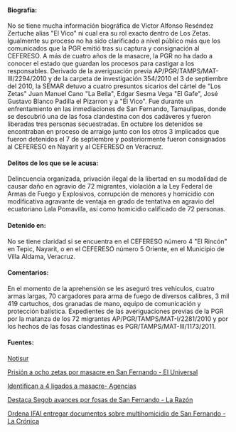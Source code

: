 #### Biografía: 

No se tiene mucha información biográfica de Víctor Alfonso Reséndez Zertuche alias "El Vico" ni cual era su rol exacto dentro de Los Zetas. Igualmente su proceso no ha sido clarificado a nivel público más que los comunicados que la PGR emitió tras su captura y consignación al CEFERESO. A más de cuatro años de la masacre, la PGR no ha dado a conocer el estado que guardan los procesos para castigar a los responsables.
Derivado de la  averiguación previa AP/PGR/TAMPS/MAT-III/2294/2010 y de la carpeta de investigación 354/2010 el 3 de septiembre del 2010, la SEMAR detuvo a cuatro presuntos sicarios del cártel de "Los Zetas" Juan Manuel Cano "La Bella", Edgar Sesma Vega "El Gafe", José Gustavo Blanco Padilla el Pizarron y a "El Vico". Fue durante un enfrentamiento en las inmediaciones de San Fernando, Tamaulipas, donde se descubrió una de las fosa clandestina con dos cadáveres y fueron liberadas tres personas secuestradas. En octubre los detenidos se encontraban en proceso de arraigo junto con los otros 3 implicados que fueron detenidos el 7 de septiembre y posteriormente fueron consignados al CEFERESO en Nayarit y al CEFERESO en Veracruz.

#### Delitos de los que se le acusa:

Delincuencia organizada, privación ilegal de la libertad en su modalidad de causar daño en agravio de 72 migrantes, violación a la Ley Federal de Armas de Fuego y Explosivos, corrupción de menores y homicidio con modificativa agravante de ventaja en grado de tentativa en agravio del ecuatoriano Lala Pomavilla, así como homicidio calificado de 72 personas.

#### Detenido en:

No se tiene claridad si se encuentra en  el CEFERESO número 4 "El Rincón" en Tepic, Nayarit, o en el CEFERESO número 5 Oriente, en el Municipio de Villa Aldama, Veracruz.

#### Comentarios: 

En el momento de la aprehensión se les aseguró tres vehículos, cuatro armas largas, 70 cargadores para arma de fuego de diversos calibres, 3 mil 419 cartuchos, dos granadas de mano, equipo de comunicación y protección balística.
Expedientes de las averiguaciones previas de la PGR por la matanza de los 72 migrantes AP/PGR/TAMPS/MAT-I/2281/2010 y por los hechos de las fosas clandestinas es PGR/TAMPS/MAT-III/1173/2011.

#### Fuentes: 

[Notisur](http://issuu.com/notisurcoatza2012/docs/notisur_07noviembre2012) 


[Prisión a ocho zetas por masacre en San Fernando - El Universal](http://www.eluniversal.com.mx/notas/716759.html)


[Identifican a 4 ligados a masacre- Agencias](http://www.elimparcial.com/EdicionEnLinea/Notas/Nacional/08092010/467675.aspx)


[Destaca Segob avances por fosas de San Fernando - La Razón](http://www.razon.com.mx/spip.php?article89189)


[Ordena IFAI entregar documentos sobre multihomicidio de San Fernando - La Crónica](http://www.cronica.com.mx/notas/2014/852545.html)


